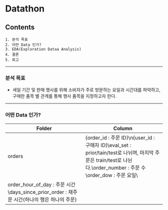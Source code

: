 # Datathon

## Contents
    1. 분석 목표
    2. 어떤 Data 인가?
    3. EDA(Exploration Dataa Analysis)
    4. 결론
    5. 회고
---    
### 분석 목표
 - 세일 기간 및 판매 행사를 위해 소비자가 주로 방문하는 요일과 시간대를 파악하고, 구매한 품목 별 관계를 통해 행사 품목을 지정하고자 한다.

---
### 어떤 Data 인가?
|Folder|Column|
|---|---|
|orders|{order_id : 주문 ID}\n{user_id : 구매자 ID}\eval_set :  prior/tain/test로 나뉘며, 마지막 주문은 train/test로 나뉜다.\order_number : 주문 수\order_dow : 주문 요일\
order_hour_of_day : 주문 시간\days_since_prior_order : 재주문 시간\(하나의 행은 하나의 주문)|

